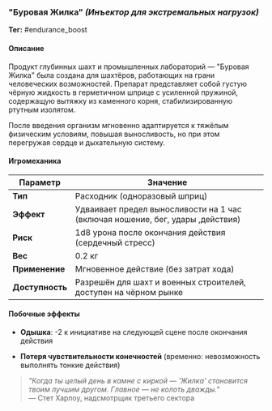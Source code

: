 ### **"Буровая Жилка"** _(Инъектор для экстремальных нагрузок)_

**Тег:** #endurance_boost 

#### **Описание**

Продукт глубинных шахт и промышленных лабораторий — "Буровая Жилка" была создана для шахтёров, работающих на грани человеческих возможностей. Препарат представляет собой густую чёрную жидкость в герметичном шприце с усиленной пружиной, содержащую вытяжку из каменного корня, стабилизированную ртутным изолятом.

После введения организм мгновенно адаптируется к тяжёлым физическим условиям, повышая выносливость, но при этом перегружая сердце и дыхательную систему.

#### **Игромеханика**

|Параметр|Значение|
|---|---|
|**Тип**|Расходник (одноразовый шприц)|
|**Эффект**|Удваивает предел выносливости на 1 час (включая ношение, бег, удары ,действия)|
|**Риск**|1d8 урона после окончания действия (сердечный стресс)|
|**Вес**|0.2 кг|
|**Применение**|Мгновенное действие (без затрат хода)|
|**Доступность**|Разрешён для шахт и военных строителей, доступен на чёрном рынке|

#### **Побочные эффекты**

- **Одышка**: -2 к инициативе на следующей сцене после окончания действия
    
- **Потеря чувствительности конечностей** (временно: невозможность выполнять тонкие действия)
    

> _"Когда ты целый день в камне с киркой — 'Жилка' становится твоим лучшим другом. Главное — не колоть дважды."_  
> — Стет Харлоу, надсмотрщик третьего сектора